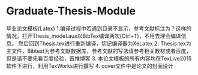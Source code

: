 # Graduate-Thesis-Module
毕业论文模板(Latex)
1.编译过程中若遇到目录不显示，参考文献标注为？这样的情况，打开Thesis_model.aux以BibTex编译两次(Ctrl+T)，不用去理会编译信息。
  然后回到Thesis.tex进行重新编译，切记编译器为XeLatex
2. Thesis.tex为主文件，Bibtest为参考文献数据库，参考文献的写法请参考相关教材或者百度，但是请不要先看百度经验，首推博客
3. 本论文模板的所有内容均在TexLive2015软件下进行，利用TexWorks进行撰写
4. cover文件中是论文的封面设计
